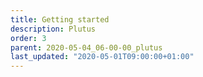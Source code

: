 ```yaml
---
title: Getting started
description: Plutus
order: 3
parent: 2020-05-04_06-00-00_plutus
last_updated: "2020-05-01T09:00:00+01:00"
---
```

